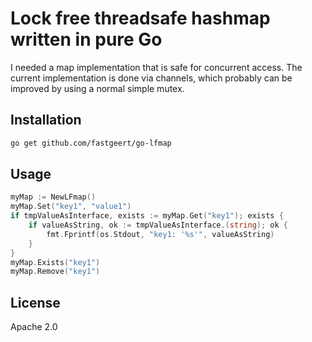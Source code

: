# Lock free threadsafe hashmap written in pure Go

I needed a map implementation that is safe for concurrent access. The current implementation is done via channels, which probably can be improved by using a normal simple mutex.

## Installation 

```bash
go get github.com/fastgeert/go-lfmap
```

## Usage

```go
myMap := NewLFmap()
myMap.Set("key1", "value1")
if tmpValueAsInterface, exists := myMap.Get("key1"); exists {
    if valueAsString, ok := tmpValueAsInterface.(string); ok {
        fmt.Fprintf(os.Stdout, "key1: '%s'", valueAsString)
    }
}
myMap.Exists("key1")
myMap.Remove("key1")
```

## License

Apache 2.0